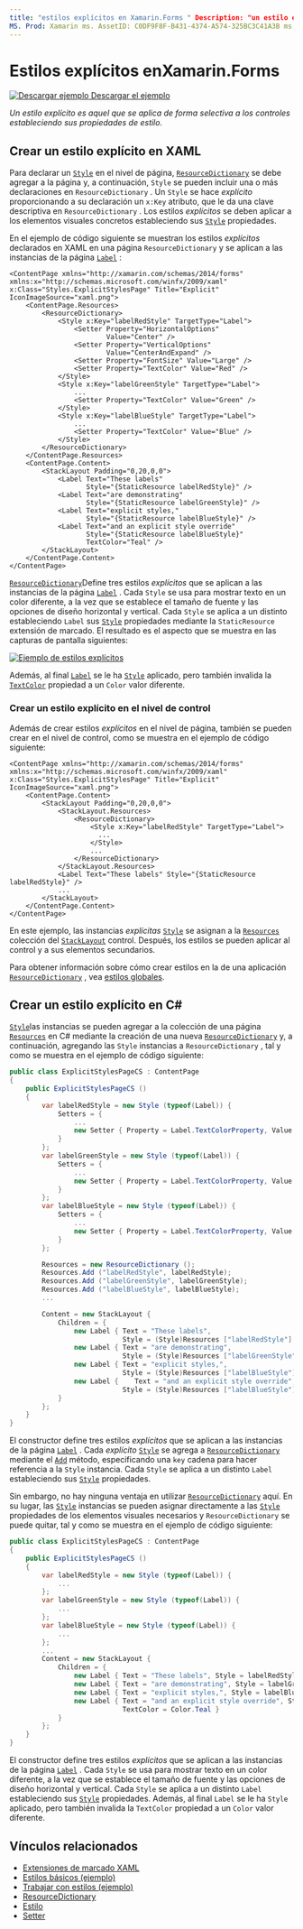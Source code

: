 ```yaml
---
title: "estilos explícitos en Xamarin.Forms " Description: "un estilo explícito es uno que se aplica de forma selectiva a los controles estableciendo sus propiedades de estilo. En este artículo se explica cómo consumir estilos explícitos en una Xamarin.Forms aplicación ".
MS. Prod: Xamarin ms. AssetID: C0DF9F8F-B431-4374-A574-325BC3C41A3B ms. Technology: Xamarin-Forms Author: davidbritch ms. Author: dabritch ms. Date: 02/17/2016 no-LOC: [ Xamarin.Forms , Xamarin.Essentials ]
---
```


# <a name="explicit-styles-in-xamarinforms"></a>Estilos explícitos enXamarin.Forms

[![Descargar ejemplo](~/media/shared/download.png) Descargar el ejemplo](https://docs.microsoft.com/samples/xamarin/xamarin-forms-samples/userinterface-styles-basicstyles)

_Un estilo explícito es aquel que se aplica de forma selectiva a los controles estableciendo sus propiedades de estilo._

## <a name="create-an-explicit-style-in-xaml"></a>Crear un estilo explícito en XAML

Para declarar un [`Style`](xref:Xamarin.Forms.Style) en el nivel de página, [`ResourceDictionary`](xref:Xamarin.Forms.ResourceDictionary) se debe agregar a la página y, a continuación, `Style` se pueden incluir una o más declaraciones en `ResourceDictionary` . Un `Style` se hace *explícito* proporcionando a su declaración un `x:Key` atributo, que le da una clave descriptiva en `ResourceDictionary` . Los estilos *explícitos* se deben aplicar a los elementos visuales concretos estableciendo sus [`Style`](xref:Xamarin.Forms.NavigableElement.Style) propiedades.

En el ejemplo de código siguiente se muestran los estilos *explícitos* declarados en XAML en una página `ResourceDictionary` y se aplican a las instancias de la página [`Label`](xref:Xamarin.Forms.Label) :

```xaml
<ContentPage xmlns="http://xamarin.com/schemas/2014/forms" xmlns:x="http://schemas.microsoft.com/winfx/2009/xaml" x:Class="Styles.ExplicitStylesPage" Title="Explicit" IconImageSource="xaml.png">
    <ContentPage.Resources>
        <ResourceDictionary>
            <Style x:Key="labelRedStyle" TargetType="Label">
                <Setter Property="HorizontalOptions"
                        Value="Center" />
                <Setter Property="VerticalOptions"
                        Value="CenterAndExpand" />
                <Setter Property="FontSize" Value="Large" />
                <Setter Property="TextColor" Value="Red" />
            </Style>
            <Style x:Key="labelGreenStyle" TargetType="Label">
                ...
                <Setter Property="TextColor" Value="Green" />
            </Style>
            <Style x:Key="labelBlueStyle" TargetType="Label">
                ...
                <Setter Property="TextColor" Value="Blue" />
            </Style>
        </ResourceDictionary>
    </ContentPage.Resources>
    <ContentPage.Content>
        <StackLayout Padding="0,20,0,0">
            <Label Text="These labels"
                   Style="{StaticResource labelRedStyle}" />
            <Label Text="are demonstrating"
                   Style="{StaticResource labelGreenStyle}" />
            <Label Text="explicit styles,"
                   Style="{StaticResource labelBlueStyle}" />
            <Label Text="and an explicit style override"
                   Style="{StaticResource labelBlueStyle}"
                   TextColor="Teal" />
        </StackLayout>
    </ContentPage.Content>
</ContentPage>
```

[`ResourceDictionary`](xref:Xamarin.Forms.ResourceDictionary)Define tres estilos *explícitos* que se aplican a las instancias de la página [`Label`](xref:Xamarin.Forms.Label) . Cada `Style` se usa para mostrar texto en un color diferente, a la vez que se establece el tamaño de fuente y las opciones de diseño horizontal y vertical. Cada `Style` se aplica a un distinto estableciendo `Label` sus [`Style`](xref:Xamarin.Forms.NavigableElement.Style) propiedades mediante la `StaticResource` extensión de marcado. El resultado es el aspecto que se muestra en las capturas de pantalla siguientes:

[![Ejemplo de estilos explícitos](explicit-images/explicit-styles.png)](explicit-images/explicit-styles-large.png#lightbox)

Además, al final [`Label`](xref:Xamarin.Forms.Label) se le ha [`Style`](xref:Xamarin.Forms.Style) aplicado, pero también invalida la [`TextColor`](xref:Xamarin.Forms.Label.TextColor) propiedad a un `Color` valor diferente.

### <a name="create-an-explicit-style-at-the-control-level"></a>Crear un estilo explícito en el nivel de control

Además de crear estilos *explícitos* en el nivel de página, también se pueden crear en el nivel de control, como se muestra en el ejemplo de código siguiente:

```xaml
<ContentPage xmlns="http://xamarin.com/schemas/2014/forms" xmlns:x="http://schemas.microsoft.com/winfx/2009/xaml" x:Class="Styles.ExplicitStylesPage" Title="Explicit" IconImageSource="xaml.png">
    <ContentPage.Content>
        <StackLayout Padding="0,20,0,0">
            <StackLayout.Resources>
                <ResourceDictionary>
                    <Style x:Key="labelRedStyle" TargetType="Label">
                      ...
                    </Style>
                    ...
                </ResourceDictionary>
            </StackLayout.Resources>
            <Label Text="These labels" Style="{StaticResource labelRedStyle}" />
            ...
        </StackLayout>
    </ContentPage.Content>
</ContentPage>
```

En este ejemplo, las instancias *explícitas* [`Style`](xref:Xamarin.Forms.Style) se asignan a la [`Resources`](xref:Xamarin.Forms.VisualElement.Resources) colección del [`StackLayout`](xref:Xamarin.Forms.StackLayout) control. Después, los estilos se pueden aplicar al control y a sus elementos secundarios.

Para obtener información sobre cómo crear estilos en la de una aplicación [`ResourceDictionary`](xref:Xamarin.Forms.ResourceDictionary) , vea [estilos globales](~/xamarin-forms/user-interface/styles/application.md).

## <a name="create-an-explicit-style-in-c35"></a>Crear un estilo explícito en C&#35;

[`Style`](xref:Xamarin.Forms.Style)las instancias se pueden agregar a la colección de una página [`Resources`](xref:Xamarin.Forms.VisualElement.Resources) en C# mediante la creación de una nueva [`ResourceDictionary`](xref:Xamarin.Forms.ResourceDictionary) y, a continuación, agregando las `Style` instancias a `ResourceDictionary` , tal y como se muestra en el ejemplo de código siguiente:

```csharp
public class ExplicitStylesPageCS : ContentPage
{
    public ExplicitStylesPageCS ()
    {
        var labelRedStyle = new Style (typeof(Label)) {
            Setters = {
                ...
                new Setter { Property = Label.TextColorProperty, Value = Color.Red    }
            }
        };
        var labelGreenStyle = new Style (typeof(Label)) {
            Setters = {
                ...
                new Setter { Property = Label.TextColorProperty, Value = Color.Green }
            }
        };
        var labelBlueStyle = new Style (typeof(Label)) {
            Setters = {
                ...
                new Setter { Property = Label.TextColorProperty, Value = Color.Blue }
            }
        };

        Resources = new ResourceDictionary ();
        Resources.Add ("labelRedStyle", labelRedStyle);
        Resources.Add ("labelGreenStyle", labelGreenStyle);
        Resources.Add ("labelBlueStyle", labelBlueStyle);
        ...

        Content = new StackLayout {
            Children = {
                new Label { Text = "These labels",
                            Style = (Style)Resources ["labelRedStyle"] },
                new Label { Text = "are demonstrating",
                            Style = (Style)Resources ["labelGreenStyle"] },
                new Label { Text = "explicit styles,",
                            Style = (Style)Resources ["labelBlueStyle"] },
                new Label {    Text = "and an explicit style override",
                            Style = (Style)Resources ["labelBlueStyle"], TextColor = Color.Teal }
            }
        };
    }
}
```

El constructor define tres estilos *explícitos* que se aplican a las instancias de la página [`Label`](xref:Xamarin.Forms.Label) . Cada *explícito* [`Style`](xref:Xamarin.Forms.Style) se agrega a [`ResourceDictionary`](xref:Xamarin.Forms.ResourceDictionary) mediante el [`Add`](xref:Xamarin.Forms.ResourceDictionary.Add(System.String,System.Object)) método, especificando una `key` cadena para hacer referencia a la `Style` instancia. Cada `Style` se aplica a un distinto `Label` estableciendo sus [`Style`](xref:Xamarin.Forms.NavigableElement.Style) propiedades.

Sin embargo, no hay ninguna ventaja en utilizar [`ResourceDictionary`](xref:Xamarin.Forms.ResourceDictionary) aquí. En su lugar, las [`Style`](xref:Xamarin.Forms.Style) instancias se pueden asignar directamente a las [`Style`](xref:Xamarin.Forms.NavigableElement.Style) propiedades de los elementos visuales necesarios y `ResourceDictionary` se puede quitar, tal y como se muestra en el ejemplo de código siguiente:

```csharp
public class ExplicitStylesPageCS : ContentPage
{
    public ExplicitStylesPageCS ()
    {
        var labelRedStyle = new Style (typeof(Label)) {
            ...
        };
        var labelGreenStyle = new Style (typeof(Label)) {
            ...
        };
        var labelBlueStyle = new Style (typeof(Label)) {
            ...
        };
        ...
        Content = new StackLayout {
            Children = {
                new Label { Text = "These labels", Style = labelRedStyle },
                new Label { Text = "are demonstrating", Style = labelGreenStyle },
                new Label { Text = "explicit styles,", Style = labelBlueStyle },
                new Label { Text = "and an explicit style override", Style = labelBlueStyle,
                            TextColor = Color.Teal }
            }
        };
    }
}
```

El constructor define tres estilos *explícitos* que se aplican a las instancias de la página [`Label`](xref:Xamarin.Forms.Label) . Cada `Style` se usa para mostrar texto en un color diferente, a la vez que se establece el tamaño de fuente y las opciones de diseño horizontal y vertical. Cada `Style` se aplica a un distinto `Label` estableciendo sus [`Style`](xref:Xamarin.Forms.NavigableElement.Style) propiedades. Además, al final `Label` se le ha `Style` aplicado, pero también invalida la `TextColor` propiedad a un `Color` valor diferente.

## <a name="related-links"></a>Vínculos relacionados

- [Extensiones de marcado XAML](~/xamarin-forms/xaml/xaml-basics/xaml-markup-extensions.md)
- [Estilos básicos (ejemplo)](https://docs.microsoft.com/samples/xamarin/xamarin-forms-samples/userinterface-styles-basicstyles)
- [Trabajar con estilos (ejemplo)](https://docs.microsoft.com/samples/xamarin/xamarin-forms-samples/workingwithstyles)
- [ResourceDictionary](xref:Xamarin.Forms.ResourceDictionary)
- [Estilo](xref:Xamarin.Forms.Style)
- [Setter](xref:Xamarin.Forms.Setter)
